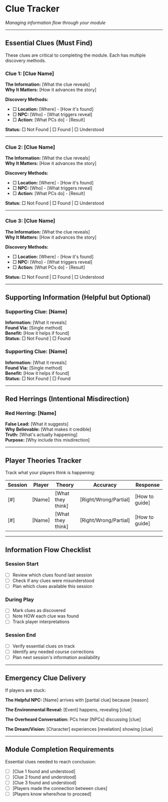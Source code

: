 # Clue Tracker

*Managing information flow through your module*

---

## Essential Clues (Must Find)

These clues are critical to completing the module. Each has multiple discovery methods.

### Clue 1: [Clue Name]
**The Information:** [What the clue reveals]  
**Why It Matters:** [How it advances the story]

**Discovery Methods:**
- □ **Location:** [Where] - [How it's found]
- □ **NPC:** [Who] - [What triggers reveal]
- □ **Action:** [What PCs do] - [Result]

**Status:** □ Not Found | □ Found | □ Understood

---

### Clue 2: [Clue Name]
**The Information:** [What the clue reveals]  
**Why It Matters:** [How it advances the story]

**Discovery Methods:**
- □ **Location:** [Where] - [How it's found]
- □ **NPC:** [Who] - [What triggers reveal]
- □ **Action:** [What PCs do] - [Result]

**Status:** □ Not Found | □ Found | □ Understood

---

### Clue 3: [Clue Name]
**The Information:** [What the clue reveals]  
**Why It Matters:** [How it advances the story]

**Discovery Methods:**
- □ **Location:** [Where] - [How it's found]
- □ **NPC:** [Who] - [What triggers reveal]
- □ **Action:** [What PCs do] - [Result]

**Status:** □ Not Found | □ Found | □ Understood

---

## Supporting Information (Helpful but Optional)

### Supporting Clue: [Name]
**Information:** [What it reveals]  
**Found Via:** [Single method]  
**Benefit:** [How it helps if found]  
**Status:** □ Not Found | □ Found

### Supporting Clue: [Name]
**Information:** [What it reveals]  
**Found Via:** [Single method]  
**Benefit:** [How it helps if found]  
**Status:** □ Not Found | □ Found

---

## Red Herrings (Intentional Misdirection)

### Red Herring: [Name]
**False Lead:** [What it suggests]  
**Why Believable:** [What makes it credible]  
**Truth:** [What's actually happening]  
**Purpose:** [Why include this misdirection]

---

## Player Theories Tracker

Track what your players think is happening:

| Session | Player | Theory | Accuracy | Response |
|---------|---------|---------|----------|----------|
| [#] | [Name] | [What they think] | [Right/Wrong/Partial] | [How to guide] |
| [#] | [Name] | [What they think] | [Right/Wrong/Partial] | [How to guide] |

---

## Information Flow Checklist

### Session Start
- [ ] Review which clues found last session
- [ ] Check if any clues were misunderstood
- [ ] Plan which clues available this session

### During Play
- [ ] Mark clues as discovered
- [ ] Note HOW each clue was found
- [ ] Track player interpretations

### Session End
- [ ] Verify essential clues on track
- [ ] Identify any needed course corrections
- [ ] Plan next session's information availability

---

## Emergency Clue Delivery

If players are stuck:

**The Helpful NPC:** [Name] arrives with [partial clue] because [reason]

**The Environmental Reveal:** [Event] happens, revealing [clue]

**The Overheard Conversation:** PCs hear [NPCs] discussing [clue]

**The Dream/Vision:** [Character] experiences [revelation] showing [clue]

---

## Module Completion Requirements

Essential clues needed to reach conclusion:
- [ ] [Clue 1 found and understood]
- [ ] [Clue 2 found and understood]  
- [ ] [Clue 3 found and understood]
- [ ] [Players made the connection between clues]
- [ ] [Players know where/how to proceed]
